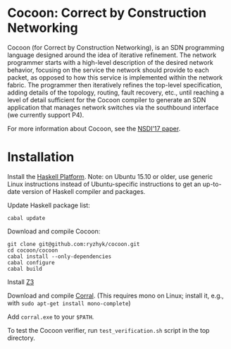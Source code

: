 # Cocoon: Correct by Construction Networking 

Cocoon (for Correct by Construction Networking), is an SDN programming language 
designed around the idea of iterative refinement.  The 
network programmer starts with a high-level description of the 
desired network behavior, focusing on the service the network 
should provide to each packet, as opposed to how this service is 
implemented within the network fabric.  The programmer then 
iteratively refines the top-level specification, adding details of 
the topology, routing, fault recovery, etc., until reaching a 
level of detail sufficient for the Cocoon compiler to generate an 
SDN application that manages network switches via the southbound 
interface (we currently support P4).  

For more information about Cocoon, see the [NSDI'17 paper](http://ryzhyk.net/publications/Ryzhyk_BCJSTV_17.pdf).

# Installation

Install the [Haskell Platform](https://www.haskell.org/platform/).
Note: on Ubuntu 15.10 or older, use generic Linux
instructions instead of Ubuntu-specific instructions to get an
up-to-date version of Haskell compiler and packages.

Update Haskell package list:
~~~
cabal update
~~~

Download and compile Cocoon:
~~~
git clone git@github.com:ryzhyk/cocoon.git
cd cocoon/cocoon
cabal install --only-dependencies 
cabal configure
cabal build
~~~

Install [Z3](https://github.com/Z3Prover/z3)

Download and compile [Corral](https://github.com/boogie-org/corral). (This requires
mono on Linux; install it, e.g., with `sudo apt-get install mono-complete`)

Add `corral.exe` to your `$PATH`.

To test the Cocoon verifier, run `test_verification.sh` script in the
top directory.
